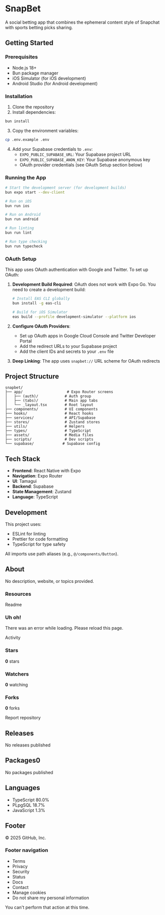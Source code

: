 # SnapBet

A social betting app that combines the ephemeral content style of Snapchat with sports betting picks sharing.

## Getting Started

### Prerequisites

* Node.js 18+
* Bun package manager
* iOS Simulator (for iOS development)
* Android Studio (for Android development)

### Installation

1. Clone the repository
2. Install dependencies:  
```bash
bun install
```
3. Copy the environment variables:  
```bash
cp .env.example .env
```
4. Add your Supabase credentials to `.env`:
   - `EXPO_PUBLIC_SUPABASE_URL`: Your Supabase project URL
   - `EXPO_PUBLIC_SUPABASE_ANON_KEY`: Your Supabase anonymous key
   - OAuth provider credentials (see OAuth Setup section below)

### Running the App

```bash
# Start the development server (for development builds)
bun expo start --dev-client

# Run on iOS
bun run ios

# Run on Android
bun run android

# Run linting
bun run lint

# Run type checking
bun run typecheck
```

### OAuth Setup

This app uses OAuth authentication with Google and Twitter. To set up OAuth:

1. **Development Build Required**: OAuth does not work with Expo Go. You need to create a development build:
   ```bash
   # Install EAS CLI globally
   bun install -g eas-cli
   
   # Build for iOS Simulator
   eas build --profile development-simulator --platform ios
   ```

2. **Configure OAuth Providers**:
   - Set up OAuth apps in Google Cloud Console and Twitter Developer Portal
   - Add the redirect URLs to your Supabase project
   - Add the client IDs and secrets to your `.env` file

3. **Deep Linking**: The app uses `snapbet://` URL scheme for OAuth redirects

## Project Structure

```
snapbet/
├── app/                    # Expo Router screens
│   ├── (auth)/            # Auth group
│   ├── (tabs)/            # Main app tabs
│   └── _layout.tsx        # Root layout
├── components/            # UI components
├── hooks/                 # React hooks
├── services/              # API/Supabase
├── stores/                # Zustand stores
├── utils/                 # Helpers
├── types/                 # TypeScript
├── assets/                # Media files
├── scripts/               # Dev scripts
└── supabase/             # Supabase config

```

## Tech Stack

* **Frontend**: React Native with Expo
* **Navigation**: Expo Router
* **UI**: Tamagui
* **Backend**: Supabase
* **State Management**: Zustand
* **Language**: TypeScript

## Development

This project uses:

* ESLint for linting
* Prettier for code formatting
* TypeScript for type safety

All imports use path aliases (e.g., `@/components/Button`).

## About

 No description, website, or topics provided.

### Resources

 Readme 

###  Uh oh!

There was an error while loading. Please reload this page.

Activity 

### Stars

**0** stars 

### Watchers

**0** watching 

### Forks

**0** forks 

 Report repository 

## Releases

No releases published

## Packages0

 No packages published   

## Languages

* TypeScript 80.0%
* PLpgSQL 18.7%
* JavaScript 1.3%

## Footer

 © 2025 GitHub, Inc. 

### Footer navigation

* Terms
* Privacy
* Security
* Status
* Docs
* Contact
* Manage cookies
* Do not share my personal information

 You can't perform that action at this time. 